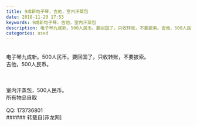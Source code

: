 ```yaml
---
title: 9成新电子琴，吉他，室内汗蒸包
date: 2018-11-20 17:53
keywords: 9成新电子琴，吉他，室内汗蒸包
description: 电子琴九成新。500人民币。要回国了，只收转账，不要披索。吉他，500人民币。  室内汗蒸包，500人民币。所有物品自取QQ: 173736801
categories: used
---
```

<td class="t_f" id="postmessage_2318697">

<br/>
<img alt="" border="0" class="zoom" data-cf-modified-1820cabd714b0d806022ca71-="" file="http://www.flw.ph/data/appbyme/upload/image/201811/20/lmfKQGVUgy6M.jpg" id="aimg_FNjZN" lazyloadthumb="1" onclick="" onmouseover="" src="http://www.flw.ph/data/appbyme/upload/image/201811/20/lmfKQGVUgy6M.jpg"/><br/>
电子琴九成新。500人民币。要回国了，只收转账，不要披索。<br/>
<img alt="" border="0" class="zoom" data-cf-modified-1820cabd714b0d806022ca71-="" file="http://www.flw.ph/data/appbyme/upload/image/201811/20/2ylvGs9QaCPY.jpg" id="aimg_Haetl" lazyloadthumb="1" onclick="" onmouseover="" src="http://www.flw.ph/data/appbyme/upload/image/201811/20/2ylvGs9QaCPY.jpg"/><br/>
吉他，500人民币。<br/>
<br/>
  <br/>
<img alt="" border="0" class="zoom" data-cf-modified-1820cabd714b0d806022ca71-="" file="http://www.flw.ph/data/appbyme/upload/image/201811/20/1cBBmxfGf0Hn.jpg" id="aimg_dFqfj" lazyloadthumb="1" onclick="" onmouseover="" src="http://www.flw.ph/data/appbyme/upload/image/201811/20/1cBBmxfGf0Hn.jpg"/><br/>
<br/>
室内汗蒸包，500人民币。<br/>
所有物品自取<br/>
<br/>
QQ: 173736801<br/>
</td>
###### 转载自[菲龙网]